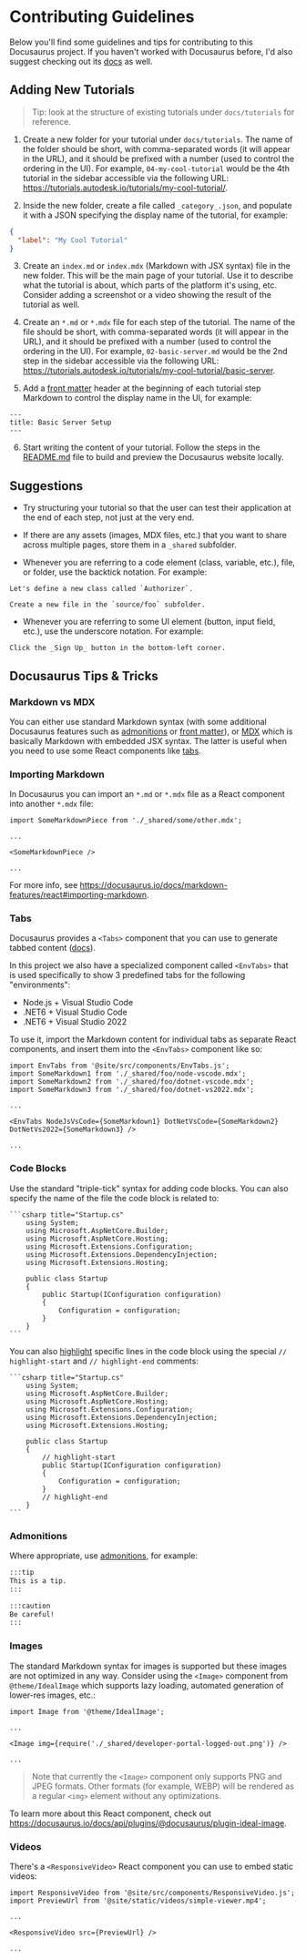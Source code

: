 # Contributing Guidelines

Below you'll find some guidelines and tips for contributing to this Docusaurus project.
If you haven't worked with Docusaurus before, I'd also suggest checking out its
[docs](https://docusaurus.io/docs) as well.

## Adding New Tutorials

> Tip: look at the structure of existing tutorials under `docs/tutorials` for reference.

1. Create a new folder for your tutorial under `docs/tutorials`. The name of the folder
should be short, with comma-separated words (it will appear in the URL), and it should
be prefixed with a number (used to control the ordering in the UI). For example,
`04-my-cool-tutorial` would be the 4th tutorial in the sidebar accessible via the following
URL: https://tutorials.autodesk.io/tutorials/my-cool-tutorial/.

2. Inside the new folder, create a file called `_category_.json`, and populate it with
a JSON specifying the display name of the tutorial, for example:

```json
{
  "label": "My Cool Tutorial"
}
```

3. Create an `index.md` or `index.mdx` (Markdown with JSX syntax) file in the new folder.
This will be the main page of your tutorial. Use it to describe what the tutorial is about,
which parts of the platform it's using, etc. Consider adding a screenshot or a video
showing the result of the tutorial as well.

4. Create an `*.md` or `*.mdx` file for each step of the tutorial. The name of the file
should be short, with comma-separated words (it will appear in the URL), and it should
be prefixed with a number (used to control the ordering in the UI). For example,
`02-basic-server.md` would be the 2nd step in the sidebar accessible via the following
URL: https://tutorials.autodesk.io/tutorials/my-cool-tutorial/basic-server.

5. Add a [front matter](https://docusaurus.io/docs/markdown-features#front-matter) header
at the beginning of each tutorial step Markdown to control the display name in the UI,
for example:

```
---
title: Basic Server Setup
---
```

6. Start writing the content of your tutorial. Follow the steps in the [README.md](./README.md) file
to build and preview the Docusaurus website locally.

## Suggestions

- Try structuring your tutorial so that the user can test their application at the end of each step,
not just at the very end.

- If there are any assets (images, MDX files, etc.) that you want to share across multiple pages,
store them in a `_shared` subfolder.

- Whenever you are referring to a code element (class, variable, etc.), file, or folder, use the
backtick notation. For example:

```
Let's define a new class called `Authorizer`.
```

```
Create a new file in the `source/foo` subfolder.
```

- Whenever you are referring to some UI element (button, input field, etc.), use the underscore
notation. For example:

```
Click the _Sign Up_ button in the bottom-left corner.
```

## Docusaurus Tips & Tricks

### Markdown vs MDX

You can either use standard Markdown syntax (with some additional Docusaurus features
such as [admonitions](https://docusaurus.io/docs/markdown-features/admonitions) or
[front matter](https://docusaurus.io/docs/markdown-features#front-matter)), or
[MDX](https://mdxjs.com) which is basically Markdown with embedded JSX syntax. The latter
is useful when you need to use some React components like [tabs](https://docusaurus.io/docs/markdown-features/tabs).

### Importing Markdown

In Docusaurus you can import an `*.md` or `*.mdx` file as a React component into another `*.mdx` file:

```mdx
import SomeMarkdownPiece from './_shared/some/other.mdx';

...

<SomeMarkdownPiece />

...
```

For more info, see https://docusaurus.io/docs/markdown-features/react#importing-markdown.

### Tabs

Docusaurus provides a `<Tabs>` component that you can use to generate tabbed content
([docs](https://docusaurus.io/docs/markdown-features/tabs)).

In this project we also have a specialized component called `<EnvTabs>` that is used
specifically to show 3 predefined tabs for the following "environments":

- Node.js + Visual Studio Code
- .NET6 + Visual Studio Code
- .NET6 + Visual Studio 2022

To use it, import the Markdown content for individual tabs as separate React components,
and insert them into the `<EnvTabs>` component like so:

```mdx
import EnvTabs from '@site/src/components/EnvTabs.js';
import SomeMarkdown1 from './_shared/foo/node-vscode.mdx';
import SomeMarkdown2 from './_shared/foo/dotnet-vscode.mdx';
import SomeMarkdown3 from './_shared/foo/dotnet-vs2022.mdx';

...

<EnvTabs NodeJsVsCode={SomeMarkdown1} DotNetVsCode={SomeMarkdown2} DotNetVs2022={SomeMarkdown3} />

...
```

### Code Blocks

Use the standard "triple-tick" syntax for adding code blocks. You can also specify the name
of the file the code block is related to:

    ```csharp title="Startup.cs"
        using System;
        using Microsoft.AspNetCore.Builder;
        using Microsoft.AspNetCore.Hosting;
        using Microsoft.Extensions.Configuration;
        using Microsoft.Extensions.DependencyInjection;
        using Microsoft.Extensions.Hosting;

        public class Startup
        {
            public Startup(IConfiguration configuration)
            {
                Configuration = configuration;
            }
        }
    ```

You can also [highlight](https://docusaurus.io/docs/markdown-features/code-blocks#highlighting-with-comments)
specific lines in the code block using the special `// highlight-start` and `// highlight-end` comments:

    ```csharp title="Startup.cs"
        using System;
        using Microsoft.AspNetCore.Builder;
        using Microsoft.AspNetCore.Hosting;
        using Microsoft.Extensions.Configuration;
        using Microsoft.Extensions.DependencyInjection;
        using Microsoft.Extensions.Hosting;

        public class Startup
        {
            // highlight-start
            public Startup(IConfiguration configuration)
            {
                Configuration = configuration;
            }
            // highlight-end
        }
    ```

### Admonitions

Where appropriate, use [admonitions](https://docusaurus.io/docs/markdown-features/admonitions),
for example:

```md
:::tip
This is a tip.
:::

:::caution
Be careful!
:::
```

### Images

The standard Markdown syntax for images is supported but these images are not optimized in any way.
Consider using the `<Image>` component from `@theme/IdealImage` which supports lazy loading, automated
generation of lower-res images, etc.:

```mdx
import Image from '@theme/IdealImage';

...

<Image img={require('./_shared/developer-portal-logged-out.png')} />

...
```

> Note that currently the `<Image>` component only supports PNG and JPEG formats. Other formats (for example, WEBP)
> will be rendered as a regular `<img>` element without any optimizations.

To learn more about this React component, check out https://docusaurus.io/docs/api/plugins/@docusaurus/plugin-ideal-image.

### Videos

There's a `<ResponsiveVideo>` React component you can use to embed static videos:

```mdx
import ResponsiveVideo from '@site/src/components/ResponsiveVideo.js';
import PreviewUrl from '@site/static/videos/simple-viewer.mp4';

...

<ResponsiveVideo src={PreviewUrl} />

...
```
